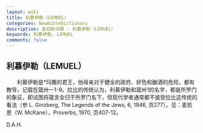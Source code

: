 ```yaml
---
layout: wiki
title: 利慕伊勒（LEMUEL）
categories: NewBibleDictionary
description: 圣经新词典 - 利慕伊勒（LEMUEL）
keywords: 利慕伊勒, LEMUEL
comments: false
---
```


## 利慕伊勒（LEMUEL）

　　利慕伊勒是*玛撒的君王，他母亲对于健全的政府、好色和酗酒的危险，都有教导，记载在箴卅一1-9。拉比的传统认为，利慕伊勒和箴卅1的名字，都是所罗门的象征，即试图将箴言全归于所罗门名下，但现代学者通常都不接受拉比这传统的看法（参 L. Ginzberg, The Legends of the Jews, 6, 1946, 页277）。见：麦凯恩（W. McKane），Proverbs, 1970, 页407-12。

D.A.H.








